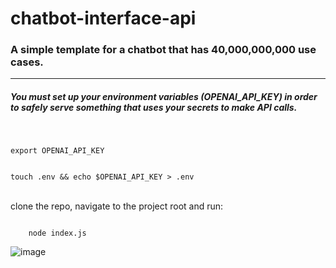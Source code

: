 # chatbot-interface-api
<h3>
    A simple template for a chatbot that has 40,000,000,000 use cases.
</h3>
<hr>
<h5>
You must set up your environment variables (OPENAI_API_KEY) in order to safely serve something
    that uses your secrets to make API calls.
    
</h5>
<br>

<code>
export OPENAI_API_KEY <br>
</code>



<code>
touch .env && echo $OPENAI_API_KEY > .env
</code>

<br>
<p>clone the repo, navigate to the project root and run:</p>

<code>
    node index.js
</code>

![image](https://github.com/user-attachments/assets/75c758be-a760-490d-9a8b-567a77a65a0e)


